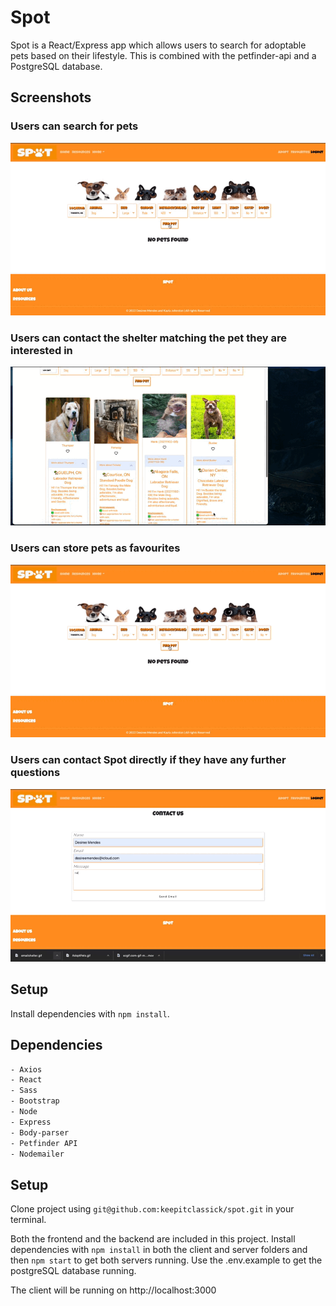 # Spot
Spot is a React/Express app which allows users to search for adoptable pets based on their lifestyle. This is combined with the petfinder-api and a PostgreSQL database.


## Screenshots 

### Users can search for pets
!["Adoption page"](https://github.com/keepitclassick/spot/blob/master/client/public/images/AdoptPets.gif?raw=true)

### Users can contact the shelter matching the pet they are interested in
!["Contact Shelter"](https://github.com/keepitclassick/spot/blob/master/client/public/images/contactshelter.gif?raw=true)

### Users can store pets as favourites
!["Favourites Page"](https://raw.githubusercontent.com/keepitclassick/spot/3d79249bf160cd716aff11e92ee092561e81bc5e/client/public/images/AdoptPets.gif)

### Users can contact Spot directly if they have any further questions
!["Nodemailer Email Form"](https://github.com/keepitclassick/spot/blob/master/client/public/images/contactform.gif?raw=true)


## Setup

Install dependencies with `npm install`.


## Dependencies
```sh
- Axios
- React
- Sass
- Bootstrap
- Node
- Express
- Body-parser
- Petfinder API
- Nodemailer
```

## Setup

Clone project using `git@github.com:keepitclassick/spot.git` in your terminal.

Both the frontend and the backend are included in this project. Install dependencies with `npm install` in both the client and server folders and then `npm start` to get both servers running. Use the .env.example to get the postgreSQL database running.

The client will be running on http://localhost:3000



